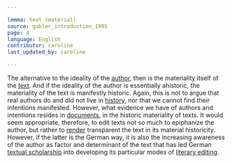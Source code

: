 ```yaml
---

lemma: text (material)
source: gabler_introduction_1995
page: 4
language: English
contributor: caroline
last_updated_by: caroline

---
```


The alternative to the ideality of the [author](author.html), then is the materiality itself of the [text](text.html). And if the ideality of the author is essentially ahistoric, the materiality of the text is manifestly historic. Again, this is not to argue that real authors do and did not live in [history](history.html), nor that we cannot find their intentions manifested. However, what evidence we have of authors and intentions resides in [documents](document.html), in the historic materiality of texts. It would seem appropriate, therefore, to edit texts not so much to epiphanize the author, but rather to [render](rendition.html) transparent the text in its material historicity. However, if the latter is the German way, it is also the increasing awareness of the author as factor and determinant of the text that has led German [textual scholarship](textualScholarship.html) into developing its particular modes of [literary editing](editingLiterary.html).
